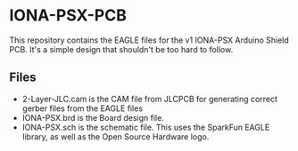 # IONA-PSX-PCB
This repository contains the EAGLE files for the v1 IONA-PSX Arduino Shield PCB. It's a simple design that shouldn't be too hard to follow.

## Files
- 2-Layer-JLC.cam is the CAM file from JLCPCB for generating correct gerber files from the EAGLE files
- IONA-PSX.brd is the Board design file.
- IONA-PSX.sch is the schematic file.
This uses the SparkFun EAGLE library, as well as the Open Source Hardware logo.